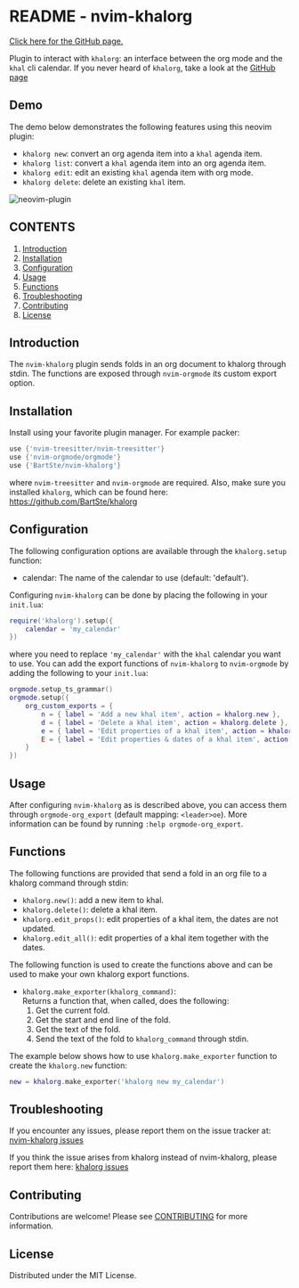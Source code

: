 # README - nvim-khalorg

[Click here for the GitHub page.](https://github.com/BartSte/nvim-khalorg)

Plugin to interact with `khalorg`: an interface between the org mode and the
`khal` cli calendar. If you never heard of `khalorg`, take a look at the
[GitHub page](https://github.com/BartSte/khalorg)

## Demo

The demo below demonstrates the following features using this neovim plugin:

- `khalorg new`: convert an org agenda item into a `khal` agenda item.
- `khalorg list`: convert a `khal` agenda item into an org agenda item.
- `khalorg edit`: edit an existing `khal` agenda item with org mode.
- `khalorg delete`: delete an existing `khal` item.

![neovim-plugin](https://github.com/BartSte/khalorg/blob/main/demo/neovim-plugin.gif?raw=true)

## CONTENTS

1. [Introduction](#introduction)
2. [Installation](#installation)
3. [Configuration](#configuration)
4. [Usage](#usage)
5. [Functions](#functions)
6. [Troubleshooting](#troubleshooting)
7. [Contributing](#contributing)
8. [License](#license)

## Introduction

The `nvim-khalorg` plugin sends folds in an org document to khalorg through
stdin. The functions are exposed through `nvim-orgmode` its custom export option.

## Installation

Install using your favorite plugin manager. For example packer:

```lua
use {'nvim-treesitter/nvim-treesitter'}
use {'nvim-orgmode/orgmode'}
use {'BartSte/nvim-khalorg'}
```

where `nvim-treesitter` and `nvim-orgmode` are required. Also, make sure you
installed `khalorg`, which can be found here: https://github.com/BartSte/khalorg

## Configuration

The following configuration options are available through the `khalorg.setup`
function:

- calendar: The name of the calendar to use (default: 'default').

Configuring `nvim-khalorg` can be done by placing the following in your
`init.lua`:

```lua
require('khalorg').setup({
    calendar = 'my_calendar'
})
```

where you need to replace `'my_calendar'` with the `khal` calendar you want to
use. You can add the export functions of `nvim-khalorg` to `nvim-orgmode` by
adding the following to your `init.lua`:

```lua
orgmode.setup_ts_grammar()
orgmode.setup({
    org_custom_exports = {
        n = { label = 'Add a new khal item', action = khalorg.new },
        d = { label = 'Delete a khal item', action = khalorg.delete },
        e = { label = 'Edit properties of a khal item', action = khalorg.edit },
        E = { label = 'Edit properties & dates of a khal item', action = khalorg.edit_all }
    }
})
```

## Usage

After configuring `nvim-khalorg` as is described above, you can access them
through `orgmode-org_export` (default mapping: `<leader>oe`). More information
can be found by running `:help orgmode-org_export`.

## Functions

The following functions are provided that send a fold in an org file to a
khalorg command through stdin:

- `khalorg.new()`: add a new item to khal.
- `khalorg.delete()`: delete a khal item.
- `khalorg.edit_props()`: edit properties of a khal item, the dates are not updated.
- `khalorg.edit_all()`: edit properties of a khal item together with the dates.

The following function is used to create the functions above and can be used to
make your own khalorg export functions.

- `khalorg.make_exporter(khalorg_command)`:  
  Returns a function that, when called, does the following:
  1. Get the current fold.
  2. Get the start and end line of the fold.
  3. Get the text of the fold.
  4. Send the text of the fold to `khalorg_command` through stdin.

The example below shows how to use `khalorg.make_exporter` function to create
the `khalorg.new` function:

```lua
new = khalorg.make_exporter('khalorg new my_calendar')
```

## Troubleshooting

If you encounter any issues, please report them on the issue tracker at:
[nvim-khalorg issues](https://github.com/BartSte/nvim-khalorg/issues)

If you think the issue arises from khalorg instead of nvim-khalorg, please
report them here: [khalorg issues](https://github.com/BartSte/khalorg/issues)

## Contributing

Contributions are welcome! Please see [CONTRIBUTING](./CONTRIBUTING.md) for
more information.

## License

Distributed under the MIT License.

